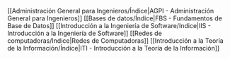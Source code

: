 [[Administración General para Ingenieros/Índice|AGPI - Administración General para Ingenieros]]
[[Bases de datos/Índice|FBS - Fundamentos de Base de Datos]]
[[Introducción a la Ingeniería de Software/Indice|IIS - Introducción a la Ingeniería de Software]]
[[Redes de computadoras/Indice|Redes de Computadoras]]
[[Introducción a la Teoría de la Información/Índice|ITI - Introducción a la Teoría de la Información]]